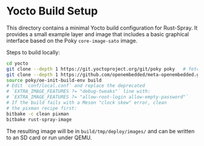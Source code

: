 # Yocto Build Setup

This directory contains a minimal Yocto build configuration for Rust-Spray.
It provides a small example layer and image that includes a basic graphical
interface based on the Poky `core-image-sato` image.

Steps to build locally:

```bash
cd yocto
git clone --depth 1 https://git.yoctoproject.org/git/poky poky   # fetch Poky if not using submodules
git clone --depth 1 https://github.com/openembedded/meta-openembedded.git meta-openembedded
source poky/oe-init-build-env build
# Edit `conf/local.conf` and replace the deprecated
# `EXTRA_IMAGE_FEATURES ?= "debug-tweaks"` line with:
# `EXTRA_IMAGE_FEATURES ?= "allow-root-login allow-empty-password"`
# If the build fails with a Meson "clock skew" error, clean
# the pixman recipe first:
bitbake -c clean pixman
bitbake rust-spray-image
```

The resulting image will be in `build/tmp/deploy/images/` and can be
written to an SD card or run under QEMU.
